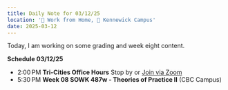 ```yaml
---
title: Daily Note for 03/12/25
location: '🏡 Work from Home, 🏫 Kennewick Campus'
date: 2025-03-12
---
```

Today, I am working on some grading and week eight content.

**Schedule 03/12/25**

- 2:00 PM **Tri-Cities Office Hours** Stop by or [Join via Zoom]( https://heritage.zoom.us/my/dr.jacob)
- 5:30 PM **Week 08  SOWK 487w - Theories of Practice II** (CBC Campus)
